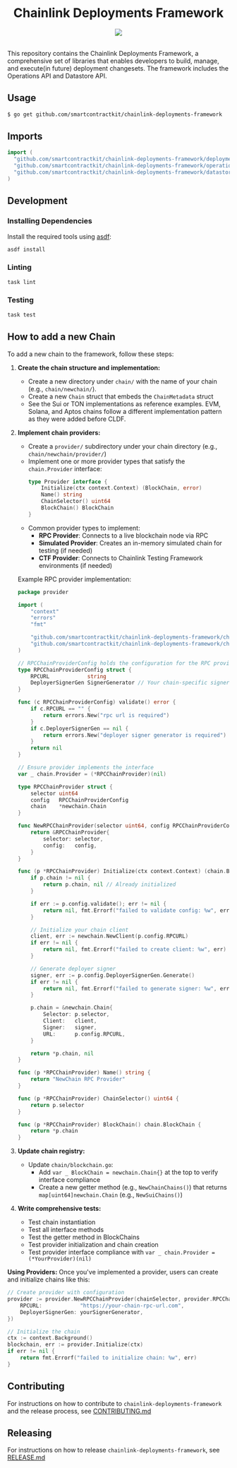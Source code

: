 <div align="center">
  <h1>Chainlink Deployments Framework</h1>
  <a><img src="https://github.com/smartcontractkit/chainlink-deployments-framework/actions/workflows/push-main.yml/badge.svg" /></a>
  <br/>
  <br/>
</div>


This repository contains the Chainlink Deployments Framework, a comprehensive set of libraries that enables developers to build, manage, and execute(in future) deployment changesets. 
The framework includes the Operations API and Datastore API.

## Usage

```bash
$ go get github.com/smartcontractkit/chainlink-deployments-framework
```

## Imports

```go
import (
  "github.com/smartcontractkit/chainlink-deployments-framework/deployment" // for writing changesets (migrated from chainlink/deployments
  "github.com/smartcontractkit/chainlink-deployments-framework/operations" // for operations API
  "github.com/smartcontractkit/chainlink-deployments-framework/datastore" // for datastore API
)
```

## Development

### Installing Dependencies

Install the required tools using [asdf](https://asdf-vm.com/guide/getting-started.html):

```bash
asdf install
```

### Linting

```bash
task lint
```

### Testing

```bash
task test
```

## How to add a new Chain

To add a new chain to the framework, follow these steps:

1. **Create the chain structure and implementation:**
   - Create a new directory under `chain/` with the name of your chain (e.g., `chain/newchain/`).
   - Create a new `Chain` struct that embeds the `ChainMetadata` struct
   - See the Sui or TON implementations as reference examples. EVM, Solana, and Aptos chains follow a different implementation pattern as they were added before CLDF.

2. **Implement chain providers:**
   - Create a `provider/` subdirectory under your chain directory (e.g., `chain/newchain/provider/`)
   - Implement one or more provider types that satisfy the `chain.Provider` interface:
     ```go
     type Provider interface {
         Initialize(ctx context.Context) (BlockChain, error)
         Name() string
         ChainSelector() uint64
         BlockChain() BlockChain
     }
     ```
   - Common provider types to implement:
     - **RPC Provider**: Connects to a live blockchain node via RPC
     - **Simulated Provider**: Creates an in-memory simulated chain for testing (if needed)
     - **CTF Provider**: Connects to Chainlink Testing Framework environments (if needed)

   Example RPC provider implementation:
   ```go
   package provider

   import (
       "context"
       "errors"
       "fmt"

       "github.com/smartcontractkit/chainlink-deployments-framework/chain"
       "github.com/smartcontractkit/chainlink-deployments-framework/chain/newchain"
   )

   // RPCChainProviderConfig holds the configuration for the RPC provider
   type RPCChainProviderConfig struct {
       RPCURL            string
       DeployerSignerGen SignerGenerator // Your chain-specific signer
   }

   func (c RPCChainProviderConfig) validate() error {
       if c.RPCURL == "" {
           return errors.New("rpc url is required")
       }
       if c.DeployerSignerGen == nil {
           return errors.New("deployer signer generator is required")
       }
       return nil
   }

   // Ensure provider implements the interface
   var _ chain.Provider = (*RPCChainProvider)(nil)

   type RPCChainProvider struct {
       selector uint64
       config   RPCChainProviderConfig
       chain    *newchain.Chain
   }

   func NewRPCChainProvider(selector uint64, config RPCChainProviderConfig) *RPCChainProvider {
       return &RPCChainProvider{
           selector: selector,
           config:   config,
       }
   }

   func (p *RPCChainProvider) Initialize(ctx context.Context) (chain.BlockChain, error) {
       if p.chain != nil {
           return p.chain, nil // Already initialized
       }

       if err := p.config.validate(); err != nil {
           return nil, fmt.Errorf("failed to validate config: %w", err)
       }

       // Initialize your chain client
       client, err := newchain.NewClient(p.config.RPCURL)
       if err != nil {
           return nil, fmt.Errorf("failed to create client: %w", err)
       }

       // Generate deployer signer
       signer, err := p.config.DeployerSignerGen.Generate()
       if err != nil {
           return nil, fmt.Errorf("failed to generate signer: %w", err)
       }

       p.chain = &newchain.Chain{
           Selector: p.selector,
           Client:   client,
           Signer:   signer,
           URL:      p.config.RPCURL,
       }

       return *p.chain, nil
   }

   func (p *RPCChainProvider) Name() string {
       return "NewChain RPC Provider"
   }

   func (p *RPCChainProvider) ChainSelector() uint64 {
       return p.selector
   }

   func (p *RPCChainProvider) BlockChain() chain.BlockChain {
       return *p.chain
   }
   ```

3. **Update chain registry:**
   - Update `chain/blockchain.go`:
     - Add `var _ BlockChain = newchain.Chain{}` at the top to verify interface compliance
     - Create a new getter method (e.g., `NewChainChains()`) that returns `map[uint64]newchain.Chain` (e.g., `NewSuiChains()`)

4. **Write comprehensive tests:**
   - Test chain instantiation
   - Test all interface methods
   - Test the getter method in BlockChains
   - Test provider initialization and chain creation
   - Test provider interface compliance with `var _ chain.Provider = (*YourProvider)(nil)`

**Using Providers:**
Once you've implemented a provider, users can create and initialize chains like this:
```go
// Create provider with configuration
provider := provider.NewRPCChainProvider(chainSelector, provider.RPCChainProviderConfig{
    RPCURL:            "https://your-chain-rpc-url.com",
    DeployerSignerGen: yourSignerGenerator,
})

// Initialize the chain
ctx := context.Background()
blockchain, err := provider.Initialize(ctx)
if err != nil {
    return fmt.Errorf("failed to initialize chain: %w", err)
}
```

## Contributing

For instructions on how to contribute to `chainlink-deployments-framework` and the release process,
see [CONTRIBUTING.md](https://github.com/smartcontractkit/chainlink-deployments-framework/blob/main/CONTRIBUTING.md)

## Releasing

For instructions on how to release `chainlink-deployments-framework`,
see [RELEASE.md](https://github.com/smartcontractkit/chainlink-deployments-framework/blob/main/RELEASE.md)
